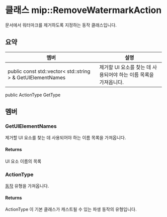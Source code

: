 # <a name="class-mipremovewatermarkaction"></a>클래스 mip::RemoveWatermarkAction 
문서에서 워터마크를 제거하도록 지정하는 동작 클래스입니다.
## <a name="summary"></a>요약
 멤버                        | 설명                                
--------------------------------|---------------------------------------------
public const std::vector< std::string > & GetUIElementNames | 제거할 UI 요소를 찾는 데 사용되어야 하는 이름 목록을 가져옵니다.
public ActionType GetType
## <a name="members"></a>멤버
### <a name="getuielementnames"></a>GetUIElementNames
제거할 UI 요소를 찾는 데 사용되어야 하는 이름 목록을 가져옵니다.
#### <a name="returns"></a>Returns
UI 요소 이름의 목록
### <a name="actiontype"></a>ActionType
[동작](#classmip_1_1_action) 유형을 가져옵니다.
#### <a name="returns"></a>Returns
ActionType 이 기본 클래스가 캐스트될 수 있는 파생 동작의 유형입니다.